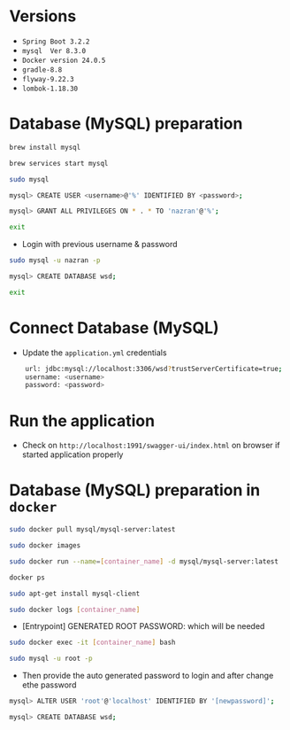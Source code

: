 # Versions
- `Spring Boot 3.2.2`
- `mysql  Ver 8.3.0`
- `Docker version 24.0.5`
- `gradle-8.8`
- `flyway-9.22.3`
- `lombok-1.18.30`

# Database (MySQL) preparation
```bash
brew install mysql
```
```bash
brew services start mysql
```
```bash
sudo mysql
```
```bash
mysql> CREATE USER <username>@'%' IDENTIFIED BY <password>;
```
```bash
mysql> GRANT ALL PRIVILEGES ON * . * TO 'nazran'@'%';
```
```bash
exit
```
- Login with previous username & password
```bash
sudo mysql -u nazran -p
```
```bash
mysql> CREATE DATABASE wsd;
```
```bash
exit
```
# Connect Database (MySQL)
- Update the `application.yml` credentials
```bash
    url: jdbc:mysql://localhost:3306/wsd?trustServerCertificate=true;
    username: <username>
    password: <password>
```
# Run the application
- Check on `http://localhost:1991/swagger-ui/index.html` on browser if started application properly

# Database (MySQL) preparation in `docker`
```bash
sudo docker pull mysql/mysql-server:latest
```
```bash
sudo docker images
```
```bash
sudo docker run --name=[container_name] -d mysql/mysql-server:latest
```
```bash
docker ps
```
```bash
sudo apt-get install mysql-client
```
```bash
sudo docker logs [container_name]
```
- [Entrypoint] GENERATED ROOT PASSWORD: which will be needed
```bash
sudo docker exec -it [container_name] bash
```
```bash
sudo mysql -u root -p
```
- Then provide the auto generated password to login and after change ethe password
```bash
mysql> ALTER USER 'root'@'localhost' IDENTIFIED BY '[newpassword]';
```
```bash
mysql> CREATE DATABASE wsd;
```